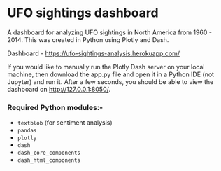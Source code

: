 # UFO sightings dashboard
A dashboard for analyzing UFO sightings in North America from 1960 - 2014. This was created in Python using Plotly and Dash.

Dashboard - https://ufo-sightings-analysis.herokuapp.com/

If you would like to manually run the Plotly Dash server on your local machine, then download the app.py file and open it in a Python IDE (not Jupyter) and run it. After a few seconds, you should be able to view the dashboard on http://127.0.0.1:8050/.

### Required Python modules:-
- `textblob` (for sentiment analysis)
- `pandas`
- `plotly`
- `dash`
- `dash_core_components`
- `dash_html_components`
